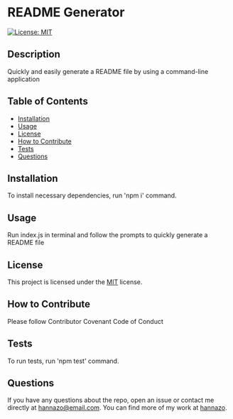 # README Generator

[![License: MIT](https://img.shields.io/badge/License-MIT-yellow.svg)](https://opensource.org/licenses/MIT)
  
## Description
  
Quickly and easily generate a README file by using a command-line application
  
## Table of Contents

- [Installation](#installation)
- [Usage](#usage)
- [License](#license)
- [How to Contribute](#how-to-contribute)
- [Tests](#tests)
- [Questions](#questions)
  
## Installation
  
To install necessary dependencies, run 'npm i' command.
  
## Usage
  
Run index.js in terminal and follow the prompts to quickly generate a README file
  
## License
    
This project is licensed under the [MIT](https://opensource.org/licenses/MIT) license.
  
## How to Contribute
  
Please follow Contributor Covenant Code of Conduct
  
## Tests
  
To run tests, run 'npm test' command.
  
## Questions
  
If you have any questions about the repo, open an issue or contact me directly at hannazo@email.com. You can find more of my work at [hannazo](https://github.com/hannazo).